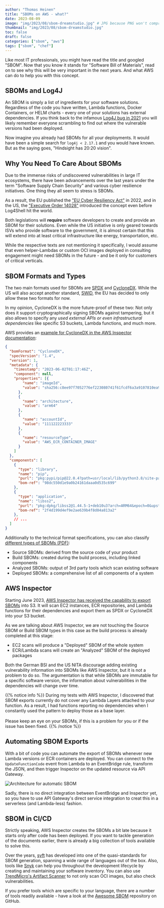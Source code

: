 ```yaml
---
author: "Thomas Heinen"
title: "SBOMs on AWS - what?"
date: 2023-08-09
image: "img/2023/08/sbom-dreamstudio.jpg" # JPG because PNG won't compress below 1MB due to detail
thumbnail: "img/2023/08/sbom-dreamstudio.jpg"
toc: false
draft: false
categories: ["sbom", "aws"]
tags: ["sbom", "chef"]
---
```

Like most IT professionals, you might have read the title and googled "SBOM". Now that you know it stands for "Software Bill of Materials", read on to see why this will be very important in the next years. And what AWS can do to help you with this concept.

<!--more-->

## SBOMs and Log4J

An SBOM is simply a list of ingredients for your software solutions. Regardless of the code you have written, Lambda functions, Docker Containers, or HELM charts - every one of your solutions has external dependencies. If you think back to the infamous [Log4J bug in 2021](https://en.wikipedia.org/wiki/Log4Shell) you will likely remember everyone scrambling to find out where the vulnerable versions had been deployed.

Now imagine you already had SBOMs for all your deployments. It would have been a simple search for `log4j < 2.17.1` and you would have known. But as the saying goes, "Hindsight has 20:20 vision".

## Why You Need To Care About SBOMs

Due to the immense risks of undiscovered vulnerabilities in large IT ecosystems, there have been advancements over the last years under the term "Software Supply Chain Security" and various cyber resilience initiatives. One thing they all seem to stress is SBOMs.

As a result, the EU published the ["EU Cyber Resiliency Act"](https://digital-strategy.ec.europa.eu/en/library/cyber-resilience-act) in 2022, and in the US, the ["Executive Order 14028"](https://www.nist.gov/itl/executive-order-14028-improving-nations-cybersecurity/software-security-supply-chains-software-1) introduced the concept even before Log4Shell hit the world.

Both legislations will **require** software developers to create and provide an SBOM for their solutions. Even while the US initiative is only geared towards ISVs who provide software to the government, it is almost certain that this will extend into at least critical infrastructure like energy, transportation, etc.

While the respective texts are not mentioning it specifically, I would assume that even helper-Lambdas or custom OCI images deployed in consulting engagement might need SBOMs in the future - and be it only for customers of critical verticals.

## SBOM Formats and Types

The two main formats used for SBOMs are [SPDX](https://spdx.dev) and [CycloneDX](https://cyclonedx.org). While the US will also accept another standard, [SWID](https://csrc.nist.gov/projects/Software-Identification-SWID), the EU has decided to only allow these two formats for now.

In my opinion, CycloneDX is the more future-proof of these two: Not only does it support cryptographically signing SBOMs against tampering, but it also allows to specify any _used external APIs or even infrastructural dependencies_ like specific S3 buckets, Lambda functions, and much more.

AWS provides an [example for CycloneDX in the AWS Inspector documentation](https://docs.aws.amazon.com/inspector/latest/user/sbom-export.html):

```json
{
  "bomFormat": "CycloneDX",
  "specVersion": "1.4",
  "version": 1,
  "metadata": {
    "timestamp": "2023-06-02T01:17:46Z",
    "component": null,
    "properties": [{
        "name": "imageId",
        "value": "sha256:c8ee97f7052776ef223080741f61fcdf6a3a9107810ea9649f904aa4269fdac6"
      },
      {
        "name": "architecture",
        "value": "arm64"
      },
      {
        "name": "accountId",
        "value": "111122223333"
      },
      {
        "name": "resourceType",
        "value": "AWS_ECR_CONTAINER_IMAGE"
      }
    ]
  },
  "components": [
    {
      "type": "library",
      "name": "pip",
      "purl": "pkg:pypi/pip@22.0.4?path=usr/local/lib/python3.8/site-packages/pip-22.0.4.dist-info/METADATA",
      "bom-ref": "98dc550d1e9a0b24161daaa0d535c699"
    },
    {
      "type": "application",
      "name": "libss2",
      "purl": "pkg:dpkg/libss2@1.44.5-1+deb10u3?arch=ARM64&epoch=0&upstream=libss2-1.44.5-1+deb10u3.src.dpkg",
      "bom-ref": "2f4d199d4ef9e2ae639b4f8d04a813a2"
    },
    // ...
  ]
}
```

Additionally to the technical format specifications, you can also classify [different types of SBOMs (PDF)](https://www.cisa.gov/sites/default/files/2023-04/sbom-types-document-508c.pdf):

- Source SBOMs: derived from the source code of your product
- Build SBOMs: created during the build process, including linked components
- Analyzed SBOMs: output of 3rd party tools which scan existing software
- Deployed SBOMs: a comprehensive list of all components of a system

## AWS Inspector

Starting June 2023, [AWS Inspector has received the capability to export SBOMs](https://aws.amazon.com/about-aws/whats-new/2023/06/software-bill-materials-export-capability-amazon-inspector/) into S3. It will scan EC2 instances, ECR repositories, and Lambda functions for their dependencies and export them as SPDX or CycloneDX into your S3 bucket.

As we are talking about AWS Inspector, we are not touching the Source SBOM or Build SBOM types in this case as the build process is already completed at this stage:

- EC2 scans will produce a "Deployed" SBOM of the whole system
- ECR/Lambda scans will create an "Analyzed" SBOM of the deployed packages

Both the German BSI and the US NITA discourage adding existing vulnerability information into SBOMs like AWS Inspector, but it is not a problem to do so. The argumentation is that while SBOMs are immutable for a specific software version, the information about vulnerabilities in the dependencies will change over time.

{{% notice info %}}
During my tests with AWS Inspector, I discovered that SBOM exports currently do not cover any Lambda Layers attached to your function. As a result, I had functions reporting no dependencies when I constantly used the pattern to deploy those as a base layer.<br>
<br>
Please keep an eye on your SBOMs, if this is a problem for you or if the issue has been fixed.
{{% /notice %}}

## Automating SBOM Exports

With a bit of code you can automate the export of SBOMs whenever new Lambda versions or ECR containers are deployed. You can connect to the `UpdateFunctionCode` event from Lambda to an EventBridge rule, transform the JSON, and then trigger Inspector on the updated resource via API Gateway.

![Architecture for automatic SBOM](/img/2023/08/sbom-architecture.png)

Sadly, there is no direct integration between EventBridge and Inspector yet, so you have to use API Gateway's direct service integration to creat this in a serverless (and Lambda-less) fashion.

## SBOM in CI/CD

Strictly speaking, AWS Inspector creates the SBOMs a bit late because it starts only after code has been deployed. If you want to tackle generation of the documents earlier, there is already a big collection of tools available to solve this.

Over the years, [syft](https://github.com/anchore/syft) has developed into one of the quasi-standards for SBOM generation, spanning a wide range of languages out of the box. Also, tools like [Snyk](https://snyk.io/blog/building-sbom-open-source-supply-chain-security/) can help you throughout the development lifecycle by creating and maintaining your software inventory. You can also use [TrendMicro's Artifact Scanner](https://cloudone.trendmicro.com/docs/container-security/tmas-about/) to not only scan OCI images, but also check vulnerabilities.

If you prefer tools which are specific to your language, there are a number of tools readily available - have a look at the [Awesome SBOM](https://github.com/awesomeSBOM/awesome-sbom) repository on GitHub.
